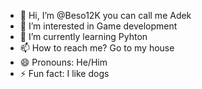 - 👋 Hi, I’m @Beso12K you can call me Adek
- 👀 I’m interested in Game development
- 🌱 I’m currently learning Pyhton
- 📫 How to reach me? Go to my house
- 😄 Pronouns: He/Him
- ⚡ Fun fact: I like dogs
